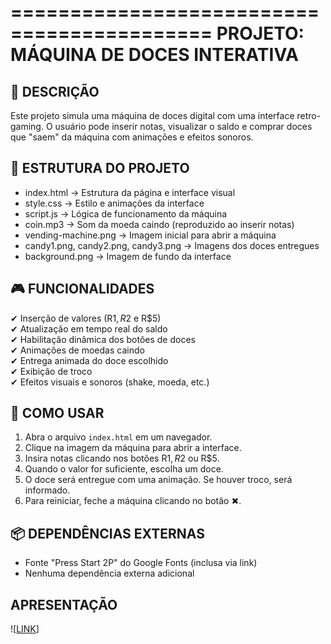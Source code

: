 ===========================================
 PROJETO: MÁQUINA DE DOCES INTERATIVA
===========================================

📁 DESCRIÇÃO
-----------
Este projeto simula uma máquina de doces digital com uma interface retro-gaming.
O usuário pode inserir notas, visualizar o saldo e comprar doces que "saem" da máquina com animações e efeitos sonoros.

🧩 ESTRUTURA DO PROJETO
------------------------
- index.html      → Estrutura da página e interface visual
- style.css       → Estilo e animações da interface
- script.js       → Lógica de funcionamento da máquina
- coin.mp3        → Som da moeda caindo (reproduzido ao inserir notas)
- vending-machine.png → Imagem inicial para abrir a máquina
- candy1.png, candy2.png, candy3.png → Imagens dos doces entregues
- background.png  → Imagem de fundo da interface

🎮 FUNCIONALIDADES
-------------------
✔ Inserção de valores (R$1, R$2 e R$5)  
✔ Atualização em tempo real do saldo  
✔ Habilitação dinâmica dos botões de doces  
✔ Animações de moedas caindo  
✔ Entrega animada do doce escolhido  
✔ Exibição de troco  
✔ Efeitos visuais e sonoros (shake, moeda, etc.)

🚀 COMO USAR
------------
1. Abra o arquivo `index.html` em um navegador.
2. Clique na imagem da máquina para abrir a interface.
3. Insira notas clicando nos botões R$1, R$2 ou R$5.
4. Quando o valor for suficiente, escolha um doce.
5. O doce será entregue com uma animação. Se houver troco, será informado.
6. Para reiniciar, feche a máquina clicando no botão ✖.

📦 DEPENDÊNCIAS EXTERNAS
-------------------------
- Fonte "Press Start 2P" do Google Fonts (inclusa via link)
- Nenhuma dependência externa adicional

## APRESENTAÇÃO 
![[LINK](https://gamma.app/docs/Automatos-Finitos-Uma-Doce-Introducao-u2y3cqtgyrl15a9?mode=doc)]
